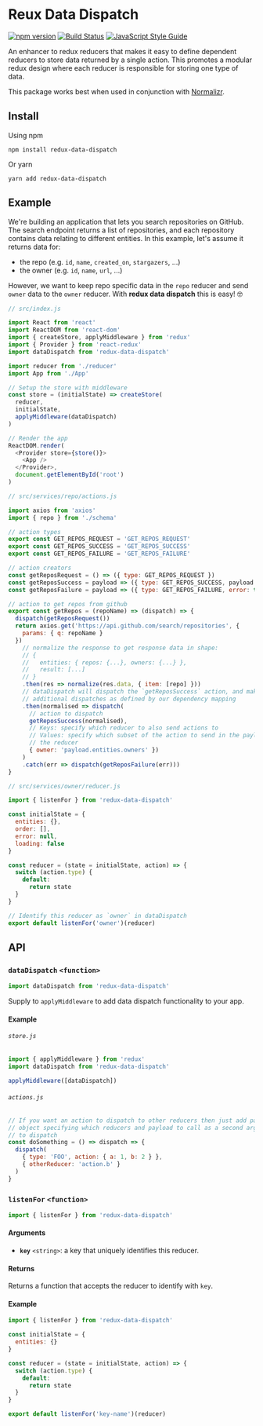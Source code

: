 # Reux Data Dispatch

[![npm version](https://img.shields.io/npm/v/redux-data-dispatch.svg?style=flat-square)](https://badge.fury.io/js/redux-data-dispatch)
[![Build Status](https://travis-ci.org/benjaminhadfield/redux-data-dispatch.svg?branch=master)](https://travis-ci.org/benjaminhadfield/redux-data-dispatch)
[![JavaScript Style Guide](https://img.shields.io/badge/code_style-standard-brightgreen.svg)](https://standardjs.com)

An enhancer to redux reducers that makes it easy to define dependent reducers to store data returned by a single action. This promotes a modular redux design where each reducer is responsible for storing one type of data.

This package works best when used in conjunction with [Normalizr](https://github.com/paularmstrong/normalizr).

## Install

Using npm

```
npm install redux-data-dispatch
```

Or yarn

```
yarn add redux-data-dispatch
```

## Example

We're building an application that lets you search repositories on GitHub.
The search endpoint returns a list of repositories, and each repository contains
data relating to different entities.
In this example, let's assume it returns data for:

 - the repo (e.g. `id`, `name`, `created_on`, `stargazers`, ...)
 - the owner (e.g. `id`, `name`, `url`, ...)

However, we want to keep repo specific data in the `repo` reducer and send
`owner` data to the `owner` reducer.
With **redux data dispatch** this is easy! 🤓

```js
// src/index.js

import React from 'react'
import ReactDOM from 'react-dom'
import { createStore, applyMiddleware } from 'redux'
import { Provider } from 'react-redux'
import dataDispatch from 'redux-data-dispatch'

import reducer from './reducer'
import App from './App'

// Setup the store with middleware
const store = (initialState) => createStore(
  reducer,
  initialState,
  applyMiddleware(dataDispatch)
)

// Render the app
ReactDOM.render(
  <Provider store={store()}>
    <App />
  </Provider>,
  document.getElementById('root')
)
```

```js
// src/services/repo/actions.js

import axios from 'axios'
import { repo } from './schema'

// action types
export const GET_REPOS_REQUEST = 'GET_REPOS_REQUEST'
export const GET_REPOS_SUCCESS = 'GET_REPOS_SUCCESS'
export const GET_REPOS_FAILURE = 'GET_REPOS_FAILURE'

// action creators
const getReposRequest = () => ({ type: GET_REPOS_REQUEST })
const getReposSuccess = payload => ({ type: GET_REPOS_SUCCESS, payload })
const getReposFailure = payload => ({ type: GET_REPOS_FAILURE, error: true, payload })

// action to get repos from github
export const getRepos = (repoName) => (dispatch) => {
  dispatch(getReposRequest())
  return axios.get('https://api.github.com/search/repositories', {
    params: { q: repoName }
  })
    // normalize the response to get response data in shape:
    // {
    //   entities: { repos: {...}, owners: {...} },
    //   result: [...]
    // }
    .then(res => normalize(res.data, { item: [repo] }))
    // dataDispatch will dispatch the `getReposSuccess` action, and make
    // additional dispatches as defined by our dependency mapping
    .then(normalised => dispatch(
      // action to dispatch
      getReposSuccess(normalised),
      // Keys: specify which reducer to also send actions to
      // Values: specify which subset of the action to send in the payload to
      // the reducer
      { owner: 'payload.entities.owners' })
    )
    .catch(err => dispatch(getReposFailure(err)))
}
```

```js
// src/services/owner/reducer.js

import { listenFor } from 'redux-data-dispatch'

const initialState = {
  entities: {},
  order: [],
  error: null,
  loading: false
}

const reducer = (state = initialState, action) => {
  switch (action.type) {
    default:
      return state
  }
}

// Identify this reducer as `owner` in dataDispatch
export default listenFor('owner')(reducer)
```

## API

### `dataDispatch` `<function>`

```js
import dataDispatch from 'redux-data-dispatch'
```

Supply to `applyMiddleware` to add data dispatch functionality to your app.

#### Example

###### `store.js`

```js
import { applyMiddleware } from 'redux'
import dataDispatch from 'redux-data-dispatch'

applyMiddleware([dataDispatch])
```

###### `actions.js`

```js
// If you want an action to dispatch to other reducers then just add pass an
// object specifying which reducers and payload to call as a second argument
// to dispatch
const doSomething = () => dispatch => {
  dispatch(
    { type: 'FOO', action: { a: 1, b: 2 } },
    { otherReducer: 'action.b' }
  )
}
```

### `listenFor` `<function>`

```js
import { listenFor } from 'redux-data-dispatch'
```

#### Arguments

 - **`key`** `<string>`: a key that uniquely identifies this reducer.

#### Returns

Returns a function that accepts the reducer to identify with `key`.

#### Example

```js
import { listenFor } from 'redux-data-dispatch'

const initialState = {
  entities: {}
}

const reducer = (state = initialState, action) => {
  switch (action.type) {
    default:
      return state
  }
}

export default listenFor('key-name')(reducer)
```
